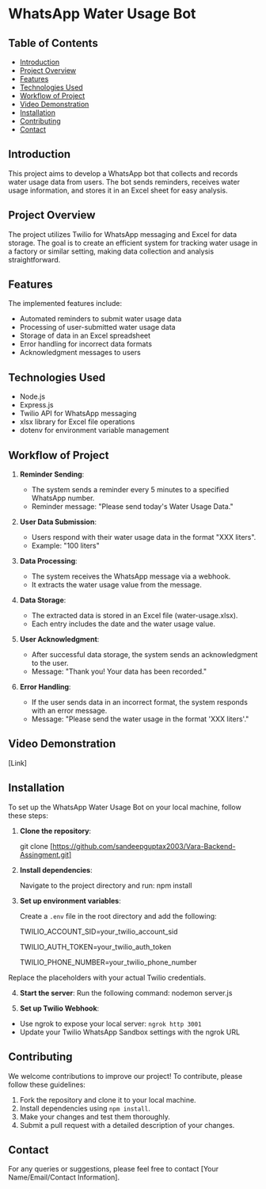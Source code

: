 # WhatsApp Water Usage Bot

## Table of Contents

- [Introduction](#introduction)
- [Project Overview](#project-overview)
- [Features](#features)
- [Technologies Used](#technologies-used)
- [Workflow of Project](#workflow-of-project)
- [Video Demonstration](#video-demonstration)
- [Installation](#installation)
- [Contributing](#contributing)
- [Contact](#contact)

## Introduction

This project aims to develop a WhatsApp bot that collects and records water usage data from users. The bot sends reminders, receives water usage information, and stores it in an Excel sheet for easy analysis.

## Project Overview

The project utilizes Twilio for WhatsApp messaging and Excel for data storage. The goal is to create an efficient system for tracking water usage in a factory or similar setting, making data collection and analysis straightforward.

## Features

The implemented features include:

- Automated reminders to submit water usage data
- Processing of user-submitted water usage data
- Storage of data in an Excel spreadsheet
- Error handling for incorrect data formats
- Acknowledgment messages to users

## Technologies Used

- Node.js
- Express.js
- Twilio API for WhatsApp messaging
- xlsx library for Excel file operations
- dotenv for environment variable management

## Workflow of Project

1. **Reminder Sending**: 
   - The system sends a reminder every 5 minutes to a specified WhatsApp number.
   - Reminder message: "Please send today's Water Usage Data."

2. **User Data Submission**:
   - Users respond with their water usage data in the format "XXX liters".
   - Example: "100 liters"

3. **Data Processing**:
   - The system receives the WhatsApp message via a webhook.
   - It extracts the water usage value from the message.

4. **Data Storage**:
   - The extracted data is stored in an Excel file (water-usage.xlsx).
   - Each entry includes the date and the water usage value.

5. **User Acknowledgment**:
   - After successful data storage, the system sends an acknowledgment to the user.
   - Message: "Thank you! Your data has been recorded."

6. **Error Handling**:
   - If the user sends data in an incorrect format, the system responds with an error message.
   - Message: "Please send the water usage in the format 'XXX liters'."

## Video Demonstration

[Link]

## Installation

To set up the WhatsApp Water Usage Bot on your local machine, follow these steps:

1. **Clone the repository**:

     git clone [https://github.com/sandeepguptax2003/Vara-Backend-Assingment.git]

2. **Install dependencies**:
   
     Navigate to the project directory and run:
     npm install

4. **Set up environment variables**:
   
     Create a `.env` file in the root directory and add the following:
   
     TWILIO_ACCOUNT_SID=your_twilio_account_sid
   
     TWILIO_AUTH_TOKEN=your_twilio_auth_token
   
     TWILIO_PHONE_NUMBER=your_twilio_phone_number

Replace the placeholders with your actual Twilio credentials.

4. **Start the server**:
Run the following command:
nodemon server.js

5. **Set up Twilio Webhook**:
- Use ngrok to expose your local server: `ngrok http 3001`
- Update your Twilio WhatsApp Sandbox settings with the ngrok URL

## Contributing

We welcome contributions to improve our project! To contribute, please follow these guidelines:

1. Fork the repository and clone it to your local machine.
2. Install dependencies using `npm install`.
3. Make your changes and test them thoroughly.
4. Submit a pull request with a detailed description of your changes.

## Contact

For any queries or suggestions, please feel free to contact [Your Name/Email/Contact Information].
